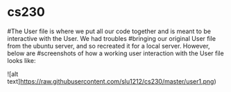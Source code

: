 # cs230

#The User file is where we put all our code together and is meant to be interactive with the User. We had troubles 
#bringing our original User file from the ubuntu server, and so recreated it for a local server. However, below are
#screenshots of how a working user interaction with the User file looks like:

![alt text]https://raw.githubusercontent.com/slu1212/cs230/master/user1.png)
